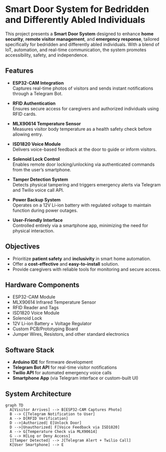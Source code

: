 # Smart Door System for Bedridden and Differently Abled Individuals

This project presents a **Smart Door System** designed to enhance **home security**, **remote visitor management**, and **emergency response**, tailored specifically for bedridden and differently abled individuals. With a blend of IoT, automation, and real-time communication, the system promotes accessibility, safety, and independence.

## Features

- **ESP32-CAM Integration**  
  Captures real-time photos of visitors and sends instant notifications through a Telegram Bot.

- **RFID Authentication**  
  Ensures secure access for caregivers and authorized individuals using RFID cards.

- **MLX90614 Temperature Sensor**  
  Measures visitor body temperature as a health safety check before allowing entry.

- **ISD1820 Voice Module**  
  Delivers voice-based feedback at the door to guide or inform visitors.

- **Solenoid Lock Control**  
  Enables remote door locking/unlocking via authenticated commands from the user’s smartphone.

- **Tamper Detection System**  
  Detects physical tampering and triggers emergency alerts via Telegram and Twilio voice call API.

- **Power Backup System**  
  Operates on a 12V Li-ion battery with regulated voltage to maintain function during power outages.

- **User-Friendly Interface**  
  Controlled entirely via a smartphone app, minimizing the need for physical interaction.

## Objectives

- Prioritize **patient safety** and **inclusivity** in smart home automation.
- Offer a **cost-effective** and **easy-to-install** solution.
- Provide caregivers with reliable tools for monitoring and secure access.

## Hardware Components

- ESP32-CAM Module
- MLX90614 Infrared Temperature Sensor
- RFID Reader and Tags
- ISD1820 Voice Module
- Solenoid Lock
- 12V Li-ion Battery + Voltage Regulator
- Custom PCB/Prototyping Board
- Jumper Wires, Resistors, and other standard electronics

## Software Stack

- **Arduino IDE** for firmware development
- **Telegram Bot API** for real-time visitor notifications
- **Twilio API** for automated emergency voice calls
- **Smartphone App** (via Telegram interface or custom-built UI)

## System Architecture

```mermaid
graph TD
  A[Visitor Arrives] --> B[ESP32-CAM Captures Photo]
  B --> C[Telegram Notification to User]
  A --> D[RFID Verification]
  D -->|Authorized| E[Unlock Door]
  D -->|Unauthorized| F[Voice Feedback via ISD1820]
  A --> G[Temperature Check via MLX90614]
  G --> H[Log or Deny Access]
  I[Tamper Detected] --> J[Telegram Alert + Twilio Call]
  K[User Smartphone] --> E



